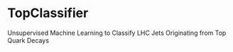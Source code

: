 # TopClassifier
Unsupervised Machine Learning to Classify LHC Jets Originating from Top Quark Decays
